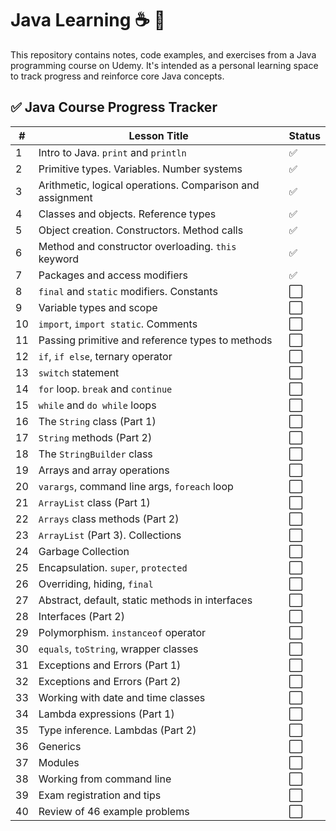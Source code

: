 # Java Learning ☕️ 🌱

This repository contains notes, code examples, and exercises from a Java programming course on Udemy. It's intended as a personal learning space to track progress and reinforce core Java concepts.

## ✅ Java Course Progress Tracker

| # | Lesson Title | Status |
|---|--------------|--------|
| 1 | Intro to Java. `print` and `println` | ✅ |
| 2 | Primitive types. Variables. Number systems | ✅ |
| 3 | Arithmetic, logical operations. Comparison and assignment | ✅ |
| 4 | Classes and objects. Reference types | ✅ |
| 5 | Object creation. Constructors. Method calls | ✅ |
| 6 | Method and constructor overloading. `this` keyword | ✅ |
| 7 | Packages and access modifiers | ✅ |
| 8 | `final` and `static` modifiers. Constants | ⬜ |
| 9 | Variable types and scope | ⬜ |
| 10 | `import`, `import static`. Comments | ⬜ |
| 11 | Passing primitive and reference types to methods | ⬜ |
| 12 | `if`, `if else`, ternary operator | ⬜ |
| 13 | `switch` statement | ⬜ |
| 14 | `for` loop. `break` and `continue` | ⬜ |
| 15 | `while` and `do while` loops | ⬜ |
| 16 | The `String` class (Part 1) | ⬜ |
| 17 | `String` methods (Part 2) | ⬜ |
| 18 | The `StringBuilder` class | ⬜ |
| 19 | Arrays and array operations | ⬜ |
| 20 | `varargs`, command line args, `foreach` loop | ⬜ |
| 21 | `ArrayList` class (Part 1) | ⬜ |
| 22 | `Arrays` class methods (Part 2) | ⬜ |
| 23 | `ArrayList` (Part 3). Collections | ⬜ |
| 24 | Garbage Collection | ⬜ |
| 25 | Encapsulation. `super`, `protected` | ⬜ |
| 26 | Overriding, hiding, `final` | ⬜ |
| 27 | Abstract, default, static methods in interfaces | ⬜ |
| 28 | Interfaces (Part 2) | ⬜ |
| 29 | Polymorphism. `instanceof` operator | ⬜ |
| 30 | `equals`, `toString`, wrapper classes | ⬜ |
| 31 | Exceptions and Errors (Part 1) | ⬜ |
| 32 | Exceptions and Errors (Part 2) | ⬜ |
| 33 | Working with date and time classes | ⬜ |
| 34 | Lambda expressions (Part 1) | ⬜ |
| 35 | Type inference. Lambdas (Part 2) | ⬜ |
| 36 | Generics | ⬜ |
| 37 | Modules | ⬜ |
| 38 | Working from command line | ⬜ |
| 39 | Exam registration and tips | ⬜ |
| 40 | Review of 46 example problems | ⬜ |
